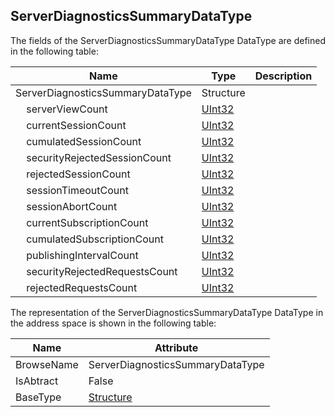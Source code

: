 <!-- datatype -->
## ServerDiagnosticsSummaryDataType
<!-- end of description -->
The fields of the ServerDiagnosticsSummaryDataType DataType are defined in the following table:  

|Name|Type|Description|
|---|---|---|
|ServerDiagnosticsSummaryDataType|Structure||
|&nbsp;&nbsp;&nbsp;&nbsp;serverViewCount|[UInt32](../../../Part3/DataTypes/UInt32/readme.md)||
|&nbsp;&nbsp;&nbsp;&nbsp;currentSessionCount|[UInt32](../../../Part3/DataTypes/UInt32/readme.md)||
|&nbsp;&nbsp;&nbsp;&nbsp;cumulatedSessionCount|[UInt32](../../../Part3/DataTypes/UInt32/readme.md)||
|&nbsp;&nbsp;&nbsp;&nbsp;securityRejectedSessionCount|[UInt32](../../../Part3/DataTypes/UInt32/readme.md)||
|&nbsp;&nbsp;&nbsp;&nbsp;rejectedSessionCount|[UInt32](../../../Part3/DataTypes/UInt32/readme.md)||
|&nbsp;&nbsp;&nbsp;&nbsp;sessionTimeoutCount|[UInt32](../../../Part3/DataTypes/UInt32/readme.md)||
|&nbsp;&nbsp;&nbsp;&nbsp;sessionAbortCount|[UInt32](../../../Part3/DataTypes/UInt32/readme.md)||
|&nbsp;&nbsp;&nbsp;&nbsp;currentSubscriptionCount|[UInt32](../../../Part3/DataTypes/UInt32/readme.md)||
|&nbsp;&nbsp;&nbsp;&nbsp;cumulatedSubscriptionCount|[UInt32](../../../Part3/DataTypes/UInt32/readme.md)||
|&nbsp;&nbsp;&nbsp;&nbsp;publishingIntervalCount|[UInt32](../../../Part3/DataTypes/UInt32/readme.md)||
|&nbsp;&nbsp;&nbsp;&nbsp;securityRejectedRequestsCount|[UInt32](../../../Part3/DataTypes/UInt32/readme.md)||
|&nbsp;&nbsp;&nbsp;&nbsp;rejectedRequestsCount|[UInt32](../../../Part3/DataTypes/UInt32/readme.md)||

The representation of the ServerDiagnosticsSummaryDataType DataType in the address space is shown in the following table:  

|Name|Attribute|
|---|---|
|BrowseName|ServerDiagnosticsSummaryDataType|
|IsAbtract|False|
|BaseType|[Structure](../../../Part3/DataTypes/Structure/readme.md)|

